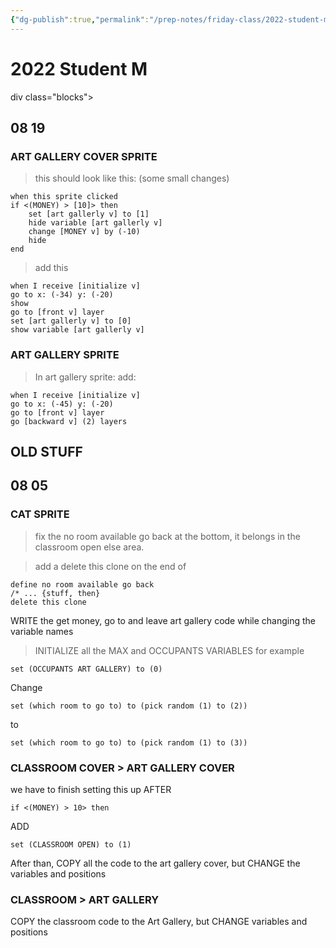 ```yaml
---
{"dg-publish":true,"permalink":"/prep-notes/friday-class/2022-student-m/","dgHomeLink":true,"dgPassFrontmatter":false}
---
```



# 2022 Student M

div class="blocks">

## 08 19

### ART GALLERY COVER SPRITE

> this should look like this: (some small changes)

```
when this sprite clicked
if <(MONEY) > [10]> then
    set [art gallerly v] to [1]
    hide variable [art gallerly v]
    change [MONEY v] by (-10)
    hide
end
```

> add this

```
when I receive [initialize v]
go to x: (-34) y: (-20)
show
go to [front v] layer
set [art gallerly v] to [0]
show variable [art gallerly v]
```

### ART GALLERY SPRITE

> In art gallery sprite:
> add:

``` 
when I receive [initialize v]
go to x: (-45) y: (-20)
go to [front v] layer
go [backward v] (2) layers
```

## OLD STUFF
## 08 05

### CAT SPRITE

>fix the no room available go back at the bottom,
it belongs in the classroom open else area.

>add a delete this clone on the end of
```
define no room available go back
/* ... {stuff, then}
delete this clone
```


WRITE the get money, go to and leave art gallery code
while changing the variable names

>INITIALIZE all the MAX and OCCUPANTS VARIABLES
for example

```
set (OCCUPANTS ART GALLERY) to (0)
```

Change 

```
set (which room to go to) to (pick random (1) to (2))
```
to
```
set (which room to go to) to (pick random (1) to (3))
```







### CLASSROOM COVER > ART GALLERY COVER

we have to finish setting this up
AFTER
```
if <(MONEY) > 10> then
```
ADD
```
set (CLASSROOM OPEN) to (1)
```

After than, COPY all the code to the art gallery cover,
but CHANGE the variables and positions


### CLASSROOM > ART GALLERY


COPY the classroom code to the Art Gallery,
but CHANGE variables and positions


